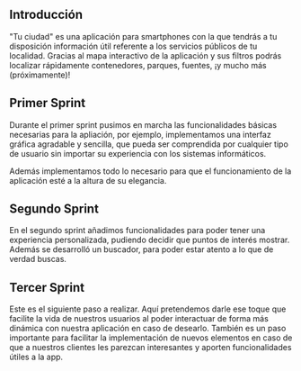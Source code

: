## Introducción

"Tu ciudad" es una aplicación para smartphones con la que tendrás a tu disposición información útil referente a los servicios públicos de tu localidad.
Gracias al mapa interactivo de la aplicación y sus filtros podrás localizar rápidamente contenedores, parques, fuentes, ¡y mucho más (próximamente)!


## Primer Sprint

Durante el primer sprint pusimos en marcha las funcionalidades básicas necesarias para la apliación, por ejemplo, implementamos una interfaz gráfica agradable y sencilla, que pueda ser comprendida por cualquier tipo de usuario sin importar su experiencia con los sistemas informáticos.

Además implementamos todo lo necesario para que el funcionamiento de la aplicación esté a la altura de su elegancia.


## Segundo Sprint

En el segundo sprint añadimos funcionalidades para poder tener una experiencia personalizada, pudiendo decidir que puntos de interés mostrar. Además se desarrolló un buscador, para poder estar atento a lo que de verdad buscas.

## Tercer Sprint

Este es el siguiente paso a realizar. Aquí pretendemos darle ese toque que facilite la vida de nuestros usuarios al poder interactuar de forma más dinámica con nuestra aplicación en caso de desearlo. También es un paso importante para facilitar la implementación de nuevos elementos en caso de que a nuestros clientes les parezcan interesantes y aporten funcionalidades útiles a la app.
